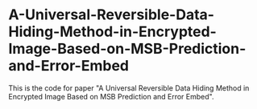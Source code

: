 # A-Universal-Reversible-Data-Hiding-Method-in-Encrypted-Image-Based-on-MSB-Prediction-and-Error-Embed
This is the code for paper "A Universal Reversible Data Hiding Method in Encrypted Image Based on MSB Prediction and Error Embed".
